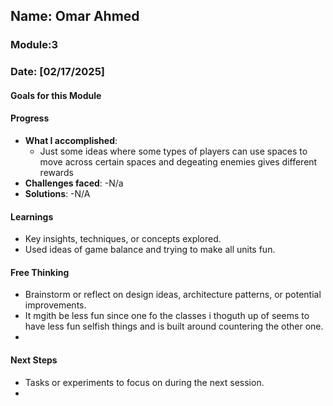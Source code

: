 <!-- Markdown Docs: https://docs.github.com/en/get-started/writing-on-github/getting-started-with-writing-and-formatting-on-github/basic-writing-and-formatting-syntax -->
## Name: Omar Ahmed
### Module:3

<!-- Repeat the below as needed-->
### Date: [02/17/2025]

#### Goals for this Module
<!-- Example Template (include the brackets to make a checklist, fill them in as appropriate
- [ ] Goal 1
- [ ] Goal 2
- [ ] Goal 3
-->

#### Progress
- **What I accomplished**:
  - Just some ideas where some types of players can use spaces to move across certain spaces and degeating enemies gives different rewards
- **Challenges faced**:
  -N/a
- **Solutions**:
  -N/A

#### Learnings
- Key insights, techniques, or concepts explored.
-  Used ideas of game balance and trying to make all units fun. 

#### Free Thinking
- Brainstorm or reflect on design ideas, architecture patterns, or potential improvements.
- It mgith be less fun since one fo the classes i thoguth up of seems to have less fun selfish things and is built around countering the other one.
-  <!--Your entry here or N/A if not applicable for this entry-->
<!--

-->

#### Next Steps
- Tasks or experiments to focus on during the next session.
-  <!--Your entry here or N/A if not applicable for this entry-->
